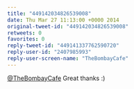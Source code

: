 ```yaml
---
title: "449142034826539008"
date: Thu Mar 27 11:13:00 +0000 2014
original-tweet-id: "449142034826539008"
retweets: 0
favorites: 0
reply-tweet-id: "449141337762590720"
reply-user-id: "2407985993"
reply-user-screen-name: "TheBombayCafe"
---
```

<a href="https://twitter.com/TheBombayCafe">@TheBombayCafe</a> Great thanks :)
